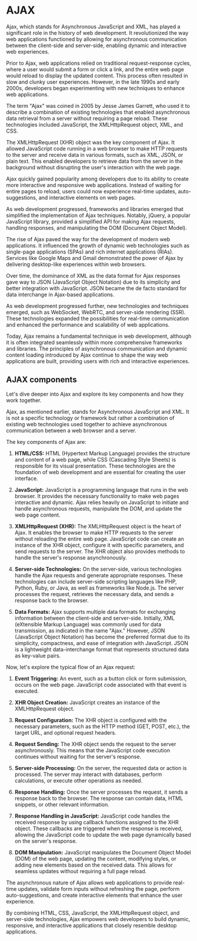 # AJAX

Ajax, which stands for Asynchronous JavaScript and XML, has played a significant role in the history of web development. It revolutionized the way web applications functioned by allowing for asynchronous communication between the client-side and server-side, enabling dynamic and interactive web experiences.

Prior to Ajax, web applications relied on traditional request-response cycles, where a user would submit a form or click a link, and the entire web page would reload to display the updated content. This process often resulted in slow and clunky user experiences. However, in the late 1990s and early 2000s, developers began experimenting with new techniques to enhance web applications.

The term "Ajax" was coined in 2005 by Jesse James Garrett, who used it to describe a combination of existing technologies that enabled asynchronous data retrieval from a server without requiring a page reload. These technologies included JavaScript, the XMLHttpRequest object, XML, and CSS.

The XMLHttpRequest (XHR) object was the key component of Ajax. It allowed JavaScript code running in a web browser to make HTTP requests to the server and receive data in various formats, such as XML, JSON, or plain text. This enabled developers to retrieve data from the server in the background without disrupting the user's interaction with the web page.

Ajax quickly gained popularity among developers due to its ability to create more interactive and responsive web applications. Instead of waiting for entire pages to reload, users could now experience real-time updates, auto-suggestions, and interactive elements on web pages.

As web development progressed, frameworks and libraries emerged that simplified the implementation of Ajax techniques. Notably, jQuery, a popular JavaScript library, provided a simplified API for making Ajax requests, handling responses, and manipulating the DOM (Document Object Model).

The rise of Ajax paved the way for the development of modern web applications. It influenced the growth of dynamic web technologies such as single-page applications (SPAs) and rich internet applications (RIAs). Services like Google Maps and Gmail demonstrated the power of Ajax by delivering desktop-like experiences within web browsers.

Over time, the dominance of XML as the data format for Ajax responses gave way to JSON (JavaScript Object Notation) due to its simplicity and better integration with JavaScript. JSON became the de facto standard for data interchange in Ajax-based applications.

As web development progressed further, new technologies and techniques emerged, such as WebSocket, WebRTC, and server-side rendering (SSR). These technologies expanded the possibilities for real-time communication and enhanced the performance and scalability of web applications.

Today, Ajax remains a fundamental technique in web development, although it is often integrated seamlessly within more comprehensive frameworks and libraries. The principles of asynchronous communication and dynamic content loading introduced by Ajax continue to shape the way web applications are built, providing users with rich and interactive experiences.

## AJAX components

Let's dive deeper into Ajax and explore its key components and how they work together.

Ajax, as mentioned earlier, stands for Asynchronous JavaScript and XML. It is not a specific technology or framework but rather a combination of existing web technologies used together to achieve asynchronous communication between a web browser and a server.

The key components of Ajax are:

1. **HTML/CSS:** HTML (Hypertext Markup Language) provides the structure and content of a web page, while CSS (Cascading Style Sheets) is responsible for its visual presentation. These technologies are the foundation of web development and are essential for creating the user interface.

2. **JavaScript:** JavaScript is a programming language that runs in the web browser. It provides the necessary functionality to make web pages interactive and dynamic. Ajax relies heavily on JavaScript to initiate and handle asynchronous requests, manipulate the DOM, and update the web page content.

3. **XMLHttpRequest (XHR):** The XMLHttpRequest object is the heart of Ajax. It enables the browser to make HTTP requests to the server without reloading the entire web page. JavaScript code can create an instance of the XHR object, configure it with specific parameters, and send requests to the server. The XHR object also provides methods to handle the server's response asynchronously.

4. **Server-side Technologies:** On the server-side, various technologies handle the Ajax requests and generate appropriate responses. These technologies can include server-side scripting languages like PHP, Python, Ruby, or Java, as well as frameworks like Node.js. The server processes the request, retrieves the necessary data, and sends a response back to the browser.

5. **Data Formats:** Ajax supports multiple data formats for exchanging information between the client-side and server-side. Initially, XML (eXtensible Markup Language) was commonly used for data transmission, as indicated in the name "Ajax." However, JSON (JavaScript Object Notation) has become the preferred format due to its simplicity, compactness, and ease of integration with JavaScript. JSON is a lightweight data-interchange format that represents structured data as key-value pairs.

Now, let's explore the typical flow of an Ajax request:

1. **Event Triggering:** An event, such as a button click or form submission, occurs on the web page. JavaScript code associated with that event is executed.

2. **XHR Object Creation:** JavaScript creates an instance of the XMLHttpRequest object.

3. **Request Configuration:** The XHR object is configured with the necessary parameters, such as the HTTP method (GET, POST, etc.), the target URL, and optional request headers.

4. **Request Sending:** The XHR object sends the request to the server asynchronously. This means that the JavaScript code execution continues without waiting for the server's response.

5. **Server-side Processing:** On the server, the requested data or action is processed. The server may interact with databases, perform calculations, or execute other operations as needed.

6. **Response Handling:** Once the server processes the request, it sends a response back to the browser. The response can contain data, HTML snippets, or other relevant information.

7. **Response Handling in JavaScript:** JavaScript code handles the received response by using callback functions assigned to the XHR object. These callbacks are triggered when the response is received, allowing the JavaScript code to update the web page dynamically based on the server's response.

8. **DOM Manipulation:** JavaScript manipulates the Document Object Model (DOM) of the web page, updating the content, modifying styles, or adding new elements based on the received data. This allows for seamless updates without requiring a full page reload.

The asynchronous nature of Ajax allows web applications to provide real-time updates, validate form inputs without refreshing the page, perform auto-suggestions, and create interactive elements that enhance the user experience.



By combining HTML, CSS, JavaScript, the XMLHttpRequest object, and server-side technologies, Ajax empowers web developers to build dynamic, responsive, and interactive applications that closely resemble desktop applications.


